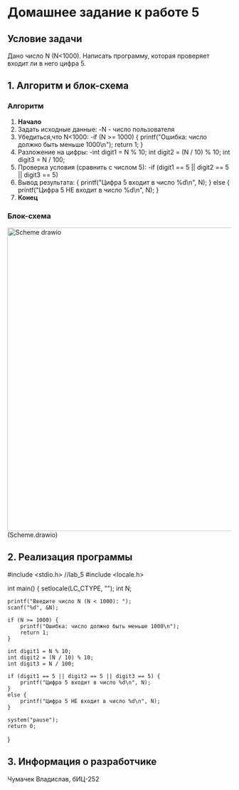 # Домашнее задание к работе 5

## Условие задачи
Дано число N (N<1000). Написать программу, которая проверяет входит ли в него цифра 5.

## 1. Алгоритм и блок-схема
### Алгоритм
1. **Начало**
2. Задать исходные данные:
   -N - число пользователя
3. Убедиться,что N<1000:
   -if (N >= 1000) { printf("Ошибка: число должно быть меньше 1000\n"); return 1; }
4. Разложение на цифры:
   -int digit1 = N % 10; int digit2 = (N / 10) % 10; int digit3 = N / 100;
5. Проверка условия (сравнить с числом 5):
   -if (digit1 == 5 || digit2 == 5 || digit3 == 5)
6. Вывод результата: 
    { printf("Цифра 5 входит в число %d\n", N); }
   else { printf("Цифра 5 НЕ входит в число %d\n", N); }
7. **Конец**
   
### Блок-схема
<img width="646" height="681" alt="Scheme drawio" src="https://github.com/user-attachments/assets/3300be26-16a2-44c8-8f19-fd9819f2cb6f" />
(Scheme.drawio) 

## 2. Реализация программы
#include <stdio.h> //lab_5
#include <locale.h>

int main() {
    setlocale(LC_CTYPE, "");
    int N;

    printf("Введите число N (N < 1000): ");
    scanf("%d", &N);

    if (N >= 1000) {
        printf("Ошибка: число должно быть меньше 1000\n");
        return 1;
    }

    int digit1 = N % 10;
    int digit2 = (N / 10) % 10;
    int digit3 = N / 100;       

    if (digit1 == 5 || digit2 == 5 || digit3 == 5) {
        printf("Цифра 5 входит в число %d\n", N);
    }
    else {
        printf("Цифра 5 НЕ входит в число %d\n", N);
    }

    system("pause");
    return 0;
}
## 3. Информация о разработчике
Чумачек Владислав, бИЦ-252
